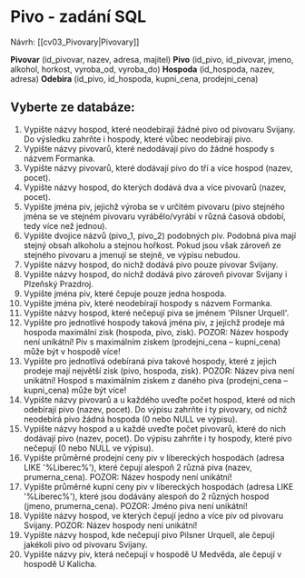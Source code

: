 # Pivo - zadání SQL
Návrh: [[cv03_Pivovary|Pivovary]]

**Pivovar** (id_pivovar, nazev, adresa, majitel)
**Pivo** (id_pivo, id_pivovar, jmeno, alkohol, horkost, vyroba_od, vyroba_do)
**Hospoda** (id_hospoda, nazev, adresa)
**Odebira** (id_pivo, id_hospoda, kupni_cena, prodejni_cena)

## Vyberte ze databáze:
1. Vypište názvy hospod, které neodebírají žádné pivo od pivovaru Svijany. Do výsledku zahrňte i hospody, které vůbec neodebírají pivo.
2. Vypište názvy pivovarů, které nedodávají pivo do žádné hospody s názvem Formanka. 
3. Vypište názvy pivovarů, které dodávají pivo do tří a více hospod (nazev, pocet).
4. Vypište názvy hospod, do kterých dodává dva a více pivovarů (nazev, pocet).
5. Vypište jména piv, jejichž výroba se v určitém pivovaru (pivo stejného jména se ve stejném pivovaru vyrábělo/vyrábí v různá časová období, tedy více než jednou).  
6. Vypište dvojice názvů (pivo_1, pivo_2) podobných piv. Podobná piva mají stejný obsah alkoholu a stejnou hořkost. Pokud jsou však zároveň ze stejného pivovaru a jmenují se stejně, ve výpisu nebudou.
7. Vypište názvy hospod, do nichž dodává pivo pouze pivovar Svijany.
8. Vypište názvy hospod, do nichž dodává pivo zároveň pivovar Svijany i Plzeňský Prazdroj.
9. Vypište jména piv, které čepuje pouze jedna hospoda. 
10. Vypište jména piv, které neodebírají hospody s názvem Formanka.
11. Vypište názvy hospod, které nečepují piva se jménem 'Pilsner Urquell'.
12. Vypište pro jednotlivé hospody taková jména piv, z jejichž prodeje má hospoda maximální zisk (hospoda, pivo, zisk). POZOR: Název hospody není unikátní! Piv s maximálním ziskem (prodejni_cena – kupni_cena) může být v hospodě více!  
13. Vypište pro jednotlivá odebíraná piva takové hospody, které z jejich prodeje mají největší zisk (pivo, hospoda, zisk). POZOR: Název piva není unikátní! Hospod s maximálním ziskem z daného piva (prodejni_cena – kupni_cena) může být více!
14. Vypište názvy pivovarů a u každého uveďte počet hospod, které od nich odebírají pivo (nazev, pocet). Do výpisu zahrňte i ty pivovary, od nichž neodebírá pivo žádná hospoda (0 nebo NULL ve výpisu).
15. Vypište názvy hospod a u každé uveďte počet pivovarů, které do nich dodávají pivo (nazev, pocet). Do výpisu zahrňte i ty hospody, které pivo nečepují (0 nebo NULL ve výpisu).
16. Vypište průměrné prodejní ceny piv v libereckých hospodách (adresa LIKE '%Liberec%'), které čepují alespoň 2 různá piva (nazev, prumerna_cena). POZOR: Název hospody není unikátní!
17. Vypište průměrné kupní ceny piv v libereckých hospodách (adresa LIKE '%Liberec%'), které jsou dodávány alespoň do 2 různých hospod (jmeno, prumerna_cena). POZOR: Jméno piva není unikátní!  
18. Vypište názvy hospod, ve kterých čepují jedno a více piv od pivovaru Svijany. POZOR: Název hospody není unikátní!  
19. Vypište názvy hospod, kde nečepují pivo Pilsner Urquell, ale čepují jakékoli pivo od pivovaru Svijany.
20. Vypište názvy piv, která nečepují v hospodě U Medvěda, ale čepují v hospodě U Kalicha.
